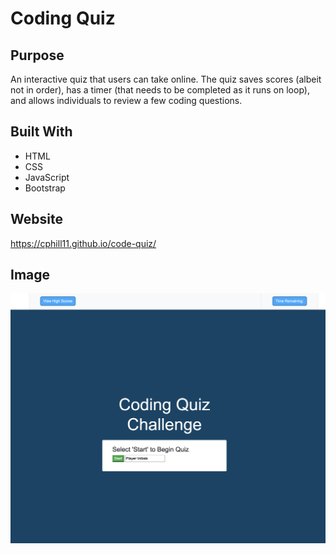 # Coding Quiz

## Purpose
An interactive quiz that users can take online.  The quiz saves scores (albeit not in order), has a timer (that needs to be completed as it runs on loop), and allows individuals to review a few coding questions.

## Built With
* HTML
* CSS
* JavaScript
* Bootstrap

## Website
https://cphill11.github.io/code-quiz/

## Image
![Screenshot](/assets/images/screenshot.png)


